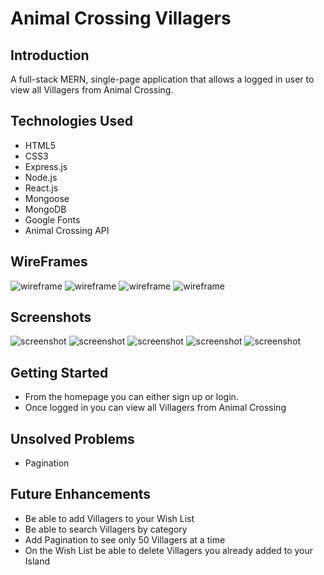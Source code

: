 # Animal Crossing Villagers

## Introduction
A full-stack MERN, single-page application that allows a logged in user to view all Villagers from Animal Crossing.

## Technologies Used
- HTML5
- CSS3
- Express.js
- Node.js
- React.js
- Mongoose
- MongoDB
- Google Fonts
- Animal Crossing API

## WireFrames
![wireframe](./src/images/Login.png)
![wireframe](./src/images/signup.png)
![wireframe](./src/images/villagerpage.png)
![wireframe](./src/images/wishlist.png)

## Screenshots
![screenshot](./src/images/sc_about.png)
![screenshot](./src/images/sc_login.png)
![screenshot](./src/images/sc_signup.png)
![screenshot](./src/images/sc_villagersbtn.png)
![screenshot](./src/images/sc_wishlist.png)

## Getting Started
- From the homepage you can either sign up or login.
- Once logged in you can view all Villagers from Animal Crossing

## Unsolved Problems
- Pagination

## Future Enhancements 
- Be able to add Villagers to your Wish List
- Be able to search Villagers by category
- Add Pagination to see only 50 Villagers at a time
- On the Wish List be able to delete Villagers you already added to your Island 